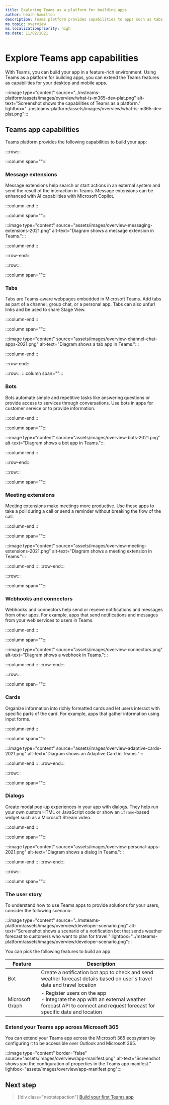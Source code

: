 ```yaml
---
title: Exploring Teams as a platform for building apps
author: heath-hamilton
description: Teams platform provides capabilities to apps such as tabs, bots, message extensions, webhooks, connectors, cards, and dialogs.
ms.topic: overview
ms.localizationpriority: high
ms.date: 11/02/2021
---
```


# Explore Teams app capabilities

With Teams, you can build your app in a feature-rich environment. Using Teams as a platform for building apps, you can extend the Teams features as capabilities for your desktop and mobile apps.

:::image type="content" source="../msteams-platform/assets/images/overview/what-is-m365-dev-plat.png" alt-text="Screenshot shows the capabilities of Teams as a platform." lightbox="../msteams-platform/assets/images/overview/what-is-m365-dev-plat.png":::

## Teams app capabilities

Teams platform provides the following capabilities to build your app:

:::row:::

   :::column span="":::

### Message extensions

Message extensions help search or start actions in an external system and send the result of the interaction in Teams. Message extensions can be enhanced with AI capabilities with Microsoft Copilot.

   :::column-end:::

   :::column span="":::

:::image type="content" source="assets/images/overview-messaging-extensions-2021.png" alt-text="Diagram shows a message extension in Teams.":::

   :::column-end:::

:::row-end:::

:::row:::

   :::column span="":::

### Tabs

Tabs are Teams-aware webpages embedded in Microsoft Teams. Add tabs as part of a channel, group chat, or a personal app. Tabs can also unfurl links and be used to share Stage View.

   :::column-end:::

   :::column span="":::

:::image type="content" source="assets/images/overview-channel-chat-apps-2021.png" alt-text="Diagram shows a tab app in Teams.":::

   :::column-end:::

:::row-end:::

:::row:::
   :::column span="":::

### Bots

Bots automate simple and repetitive tasks like answering questions or provide access to services through conversations. Use bots in apps for customer service or to provide information.

   :::column-end:::

   :::column span="":::

:::image type="content" source="assets/images/overview-bots-2021.png" alt-text="Diagram shows a bot app in Teams.":::

   :::column-end:::

:::row-end:::

:::row:::

   :::column span="":::

### Meeting extensions

Meeting extensions make meetings more productive. Use these apps to take a poll during a call or send a reminder without breaking the flow of the call.

   :::column-end:::

   :::column span="":::

:::image type="content" source="assets/images/overview-meeting-extensions-2021.png" alt-text="Diagram shows a meeting extension in Teams.":::

   :::column-end:::
:::row-end:::

:::row:::

   :::column span="":::

### Webhooks and connectors

Webhooks and connectors help send or receive notifications and messages from other apps. For example, apps that send notifications and messages from your web services to users in Teams.

   :::column-end:::

   :::column span="":::

:::image type="content" source="assets/images/overview-connectors.png" alt-text="Diagram shows a webhook in Teams.":::

   :::column-end:::
:::row-end:::

:::row:::

   :::column span="":::

### Cards

Organize information into richly formatted cards and let users interact with specific parts of the card. For example, apps that gather information using input forms.

   :::column-end:::

   :::column span="":::

:::image type="content" source="assets/images/overview-adaptive-cards-2021.png" alt-text="Diagram shows an Adaptive Card in Teams.":::

   :::column-end:::
:::row-end:::

:::row:::

   :::column span="":::

### Dialogs

Create modal pop-up experiences in your app with dialogs. They help run your own custom HTML or JavaScript code or show an `iframe`-based widget such as a Microsoft Stream video.

   :::column-end:::

   :::column span="":::

:::image type="content" source="assets/images/overview-personal-apps-2021.png" alt-text="Diagram shows a dialog in Teams.":::

   :::column-end:::
:::row-end:::

:::row:::

   :::column span="":::

### The user story

To understand how to use Teams apps to provide solutions for your users, consider the following scenario:

:::image type="content" source="../msteams-platform/assets/images/overview/developer-scenario.png" alt-text="Screenshot shows a scenario of a notification bot that sends weather forecast to customers who want to plan for travel." lightbox="../msteams-platform/assets/images/overview/developer-scenario.png":::

You can pick the following features to build an app:

| Feature | Description |
| --- | --- |
| Bot | Create a notification bot app to check and send weather forecast details based on user's travel date and travel location |
| Microsoft Graph | - Register users on the app <br>- Integrate the app with an external weather forecast API to connect and request forecast for specific date and location |

### Extend your Teams app across Microsoft 365

You can extend your Teams app across the Microsoft 365 ecosystem by configuring it to be accessible over Outlook and Microsoft 365.

:::image type="content" border="false" source="assets/images/overview/app-manifest.png" alt-text="Screenshot shows you the configuration of properties in the Teams app manifest." lightbox="assets/images/overview/app-manifest.png":::

## Next step

> [!div class="nextstepaction"]
> [Build your first Teams app](get-started/build-your-first-app.md)
